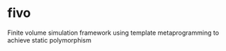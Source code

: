 # fivo
Finite volume simulation framework using template metaprogramming to achieve static polymorphism
